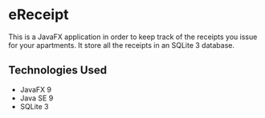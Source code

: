 # eReceipt

This is a JavaFX application in order to keep track of the receipts you issue for your apartments.
It store all the receipts in an SQLite 3 database. 

## Technologies Used ##

* JavaFX 9
* Java SE 9
* SQLite 3
